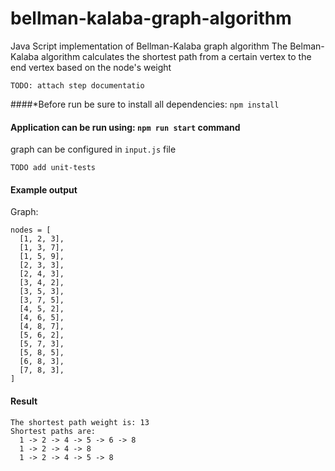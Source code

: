 # bellman-kalaba-graph-algorithm
Java Script implementation of Bellman-Kalaba graph algorithm
The Belman-Kalaba algorithm calculates the shortest path from a certain vertex to the end vertex based on the node's weight

`TODO: attach step documentatio`

####*Before run be sure to install all dependencies: `npm install`

#### Application can be run using: `npm run start` command

graph can be configured in `input.js` file

`TODO add unit-tests`

#### Example output
Graph: 
```
nodes = [
  [1, 2, 3],
  [1, 3, 7],
  [1, 5, 9],
  [2, 3, 3],
  [2, 4, 3],
  [3, 4, 2],
  [3, 5, 3],
  [3, 7, 5],
  [4, 5, 2],
  [4, 6, 5],
  [4, 8, 7],
  [5, 6, 2],
  [5, 7, 3],
  [5, 8, 5],
  [6, 8, 3],
  [7, 8, 3],
]
```

#### Result
```
The shortest path weight is: 13
Shortest paths are:
  1 -> 2 -> 4 -> 5 -> 6 -> 8
  1 -> 2 -> 4 -> 8
  1 -> 2 -> 4 -> 5 -> 8
```
